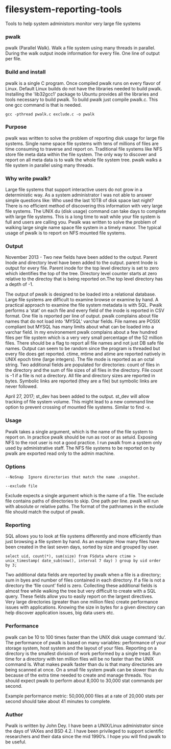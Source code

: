 filesystem-reporting-tools
==========================

Tools to help system administors monitor very large file systems

### pwalk ###
pwalk (Parallel Walk). Walk a file system using many threads in parallel.
During the walk output inode information for every file. One line of output per file. 

### Build and install ###
pwalk is a single C program.  Once compiled pwalk runs on every flavor of 
Linux.  Default Linux builds do not have the libraries needed to build pwalk. 
Installing the 'lib32gcc1' package to Ubuntu provides all the libraries and
tools necessary to build pwalk. To build pwalk just compile pwalk.c. This one
gcc command is that is needed.

	gcc -pthread pwalk.c exclude.c -o pwalk

### Purpose ###
pwalk was written to solve the problem of reporting disk usage for large file 
systems.  Single name space file systems with tens of millions of files are 
time consuming to traverse and report on.  Traditional file systems like NFS 
store file meta data within the file system. The only way to discover and 
report on all meta data is to walk the whole file system tree.  pwalk walks 
a file system in parallel using many threads. 

### Why write pwalk?
Large file systems that support interactive users do not grow in a 
deterministic way.  As a system administrator I was not able to answer simple 
questions like: Who used the last 10TB of disk space last night?  There is 
no efficient method of discovering this information with very large file 
systems. The UNIX du (disk usage) command can take days to complete with 
large file systems.  This is a long time to wait while your file system is full
and users are calling you.  Pwalk was written to solve the problem of walking large single name space file system in a timely manor.  The typical usage of pwalk is to report on NFS mounted file systems. 

### Output ###
November 2013 - Two new fields have been added to the output. 
Parent Inode and directory level have been added to the
output.  parent Inode is output for every file.  Parent inode for the top
level directory is set to zero which identifies the top of the tree.  Directory 
level counter starts at zero relative to the directoy that is being reported on.The top level directory has a depth of -1.

The output of pwalk is designed to be loaded into a relational database. 
Large file systems are difficult to examine browse or examine by hand. A 
practical approach to examine the file system metadata is with SQL.  Pwalk 
performs a ‘stat’ on each file and every field of the inode is reported in 
CSV format. One file is reported per line of output.  pwalk complains about
file names that do not load into 'MYSQL' varchar fields.  File names are
POSIX compliant but MYSQL has many limits about what can be loaded into a 
varchar field. In my environement pwalk complains about a few hundred files per file
system which is a very very small percentage of the 52 million files. There
should be a flag to report all file names and not just DB safe file names.
Output can seem to be random since the program is threaded but every 
file does get reported.
ctime, mtime and atime are reported natively in UNIX epoch time 
(large integers). The file mode is reported as an octal string. Two additional 
fields are populated for directories: count of files in the directory and 
the sum of file sizes of all files in the directory.  File count is -1 if a 
file is not a directory.  All file and directory sizes are 
reported in bytes. Symbolic links are reported (they are a file) but symbolic
links are never followed.

April 27, 2017; st_dev has been added to the output. st_dev will allow tracking 
of file system volume.  This might lead to a new command line option
to prevent crossing of mounted file systems. Similar to find -x.

### Usage ###
Pwalk takes a single argument, which is the name of the file system to report
on.  In practice pwalk should be run as root or as setuid. Exposing NFS to 
the root user is not a good practice.  I run pwalk from a system only used by
administrative staff.  The NFS file systems to be reported on by pwalk are
exported read only to the admin machine.

### Options

    --NoSnap  Ignore directories that match the name .snapshot.

    --exclude file

Exclude expects a single argument which is the name of a file.
  The exclude file contains paths of directories to skip. One path per line.
  pwalk will run with absolute or relative paths. The format of the pathnames
  in the exclude file should match the output of pwalk.

### Reporting ###
SQL allows you to look at file systems differently and more efficiently than 
just browsing a file system by hand.  As an example: How many files have been
created in the last seven days, sorted by size and grouped by user.  

	select uid, count(*), sum(size) from FSdata where ctime >  unix_timestamp( date_sub(now(), interval 7 day) ) group by uid order by 3;

Two additional data fields are reported by pwalk when a file is a directory;
sum in byes and number of files contained in each directory. If a file is not
a directory the ‘file count’ field is zero.  Collecting these additional fields
is almost free while walking the tree but very difficult to create with a SQL
query.  These fields allow you to easily report on the largest directives.  
Very large directories (greater than one million files) create performance
issues with applications.  Knowing the size in bytes for a given directory 
can help discover application issues, big data users etc.

### Performance ###
pwalk can be 10 to 100 times faster than the UNIX disk usage command ‘du’. The
performance of pwalk is based on many variables: performance of your storage
system, host system and the layout of your files.  Reporting on a directory is
the smallest division of work performed by a single tread.  Run time for a 
directory with ten million files will be no faster than the UNIX command ls.
What makes pwalk faster than du is that many directories are being scanned at
once.  On a small file system pwalk can be slower than du because of the 
extra time needed to create and manage threads. You should expect pwalk to 
perform about 8,000 to 30,000 stat commands per second.  

Example performance metric: 50,000,000 files at a rate of 20,000 stats per
second should take about 41 minutes to complete. 

### Author ###
Pwalk is written by John Dey.  I have been a UNIX/Linux administrator since
the days of VAXes and BSD 4.2.  I have been privileged to support scientific
researchers and their data since the mid 1990’s.  I hope you will find pwalk 
to be useful. 

